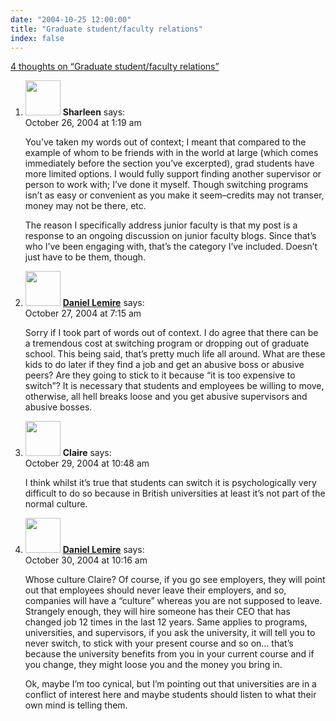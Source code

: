```yaml
---
date: "2004-10-25 12:00:00"
title: "Graduate student/faculty relations"
index: false
---
```


[4 thoughts on &ldquo;Graduate student/faculty relations&rdquo;](/lemire/blog/2004/10-25-graduate-studentfaculty-relations)

<ol class="comment-list">
<li id="comment-226" class="comment even thread-even depth-1">
<div class="comment-author vcard">
<img alt src="https://secure.gravatar.com/avatar/?s=56&#038;d=mm&#038;r=g" srcset="https://secure.gravatar.com/avatar/?s=112&#038;d=mm&#038;r=g 2x" class="avatar avatar-56 photo avatar-default" height="56" width="56" decoding="async" /> <b class="fn">Sharleen</b> <span class="says">says:</span> </div>
<div class="comment-metadata"><time datetime="2004-10-26T01:19:42+00:00">October 26, 2004 at 1:19 am</time></a> </div>
<div class="comment-content">
<p>You&rsquo;ve taken my words out of context; I meant that compared to the example of whom to be friends with in the world at large (which comes immediately before the section you&rsquo;ve excerpted), grad students have more limited options. I would fully support finding another supervisor or person to work with; I&rsquo;ve done it myself. Though switching programs isn&rsquo;t as easy or convenient as you make it seem&#8211;credits may not transer, money may not be there, etc.</p>
<p>The reason I specifically address junior faculty is that my post is a response to an ongoing discussion on junior faculty blogs. Since that&rsquo;s who I&rsquo;ve been engaging with, that&rsquo;s the category I&rsquo;ve included. Doesn&rsquo;t just have to be them, though.</p>
</div>
</li>
<li id="comment-228" class="comment odd alt thread-odd thread-alt depth-1">
<div class="comment-author vcard">
<img alt src="https://secure.gravatar.com/avatar/?s=56&#038;d=mm&#038;r=g" srcset="https://secure.gravatar.com/avatar/?s=112&#038;d=mm&#038;r=g 2x" class="avatar avatar-56 photo avatar-default" height="56" width="56" decoding="async" /> <b class="fn"><a href="https://lemire.me/blog/" class="url" rel="ugc">Daniel Lemire</a></b> <span class="says">says:</span> </div>
<div class="comment-metadata"><time datetime="2004-10-27T07:15:06+00:00">October 27, 2004 at 7:15 am</time></a> </div>
<div class="comment-content">
<p>Sorry if I took part of words out of context. I do agree that there can be a tremendous cost at switching program or dropping out of graduate school. This being said, that&rsquo;s pretty much life all around. What are these kids to do later if they find a job and get an abusive boss or abusive peers? Are they going to stick to it because &ldquo;it is too expensive to switch&rdquo;? It is necessary that students and employees be willing to move, otherwise, all hell breaks loose and you get abusive supervisors and abusive bosses.</p>
</div>
</li>
<li id="comment-251" class="comment even thread-even depth-1">
<div class="comment-author vcard">
<img alt src="https://secure.gravatar.com/avatar/fadf21171b7bd1f8186404cb2c5118d5?s=56&#038;d=mm&#038;r=g" srcset="https://secure.gravatar.com/avatar/fadf21171b7bd1f8186404cb2c5118d5?s=112&#038;d=mm&#038;r=g 2x" class="avatar avatar-56 photo" height="56" width="56" loading="lazy" decoding="async" /> <b class="fn">Claire</b> <span class="says">says:</span> </div>
<div class="comment-metadata"><time datetime="2004-10-29T10:48:21+00:00">October 29, 2004 at 10:48 am</time></a> </div>
<div class="comment-content">
<p>I think whilst it&rsquo;s true that students can switch it is psychologically very difficult to do so because in British universities at least it&rsquo;s not part of the normal culture.</p>
</div>
</li>
<li id="comment-256" class="comment odd alt thread-odd thread-alt depth-1">
<div class="comment-author vcard">
<img alt src="https://secure.gravatar.com/avatar/?s=56&#038;d=mm&#038;r=g" srcset="https://secure.gravatar.com/avatar/?s=112&#038;d=mm&#038;r=g 2x" class="avatar avatar-56 photo avatar-default" height="56" width="56" loading="lazy" decoding="async" /> <b class="fn"><a href="https://lemire.me/blog/" class="url" rel="ugc">Daniel Lemire</a></b> <span class="says">says:</span> </div>
<div class="comment-metadata"><time datetime="2004-10-30T10:16:51+00:00">October 30, 2004 at 10:16 am</time></a> </div>
<div class="comment-content">
<p>Whose culture Claire? Of course, if you go see employers, they will point out that employees should never leave their employers, and so, companies will have a &ldquo;culture&rdquo; whereas you are not supposed to leave. Strangely enough, they will hire someone has their CEO that has changed job 12 times in the last 12 years. Same applies to programs, universities, and supervisors, if you ask the university, it will tell you to never switch, to stick with your present course and so on&#8230; that&rsquo;s because the university benefits from you in your current course and if you change, they might loose you and the money you bring in.</p>
<p>Ok, maybe I&rsquo;m too cynical, but I&rsquo;m pointing out that universities are in a conflict of interest here and maybe students should listen to what their own mind is telling them.</p>
</div>
</li>
</ol>
